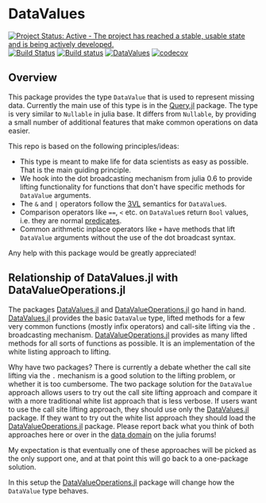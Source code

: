 # DataValues

[![Project Status: Active - The project has reached a stable, usable state and is being actively developed.](http://www.repostatus.org/badges/latest/active.svg)](http://www.repostatus.org/#active)
[![Build Status](https://travis-ci.org/davidanthoff/DataValues.jl.svg?branch=master)](https://travis-ci.org/davidanthoff/DataValues.jl)
[![Build status](https://ci.appveyor.com/api/projects/status/v56tyamg56dqy79t/branch/master?svg=true)](https://ci.appveyor.com/project/davidanthoff/DataValues-jl/branch/master)
[![DataValues](http://pkg.julialang.org/badges/DataValues_0.6.svg)](http://pkg.julialang.org/?pkg=DataValues)
[![codecov](https://codecov.io/gh/davidanthoff/DataValues.jl/branch/master/graph/badge.svg)](https://codecov.io/gh/davidanthoff/DataValues.jl)

## Overview

This package provides the type ``DataValue`` that is used to represent
missing data. Currently the main use of this type is in the
[Query.jl](https://github.com/davidanthoff/Query.jl) package. The type
is very similar to ``Nullable`` in julia base. It differs from ``Nullable``,
by providing a small number of  additional features that make common
operations on data easier.

This repo is based on the following principles/ideas:

- This type is meant to make life for data scientists as easy as possible.
That is the main guiding principle.
- We hook into the dot broadcasting mechanism from julia 0.6 to provide
lifting functionality for functions that don't have specific methods
for ``DataValue`` arguments.
- The ``&`` and ``|`` operators follow the [3VL](https://en.wikipedia.org/wiki/Three-valued_logic)
semantics for ``DataValue``s.
- Comparison operators like ``==``, ``<`` etc. on ``DataValue``s return
``Bool`` values, i.e. they are normal [predicates](https://en.wikipedia.org/wiki/Predicate_(mathematical_logic)).
- Common arithmetic inplace operators like ``+`` have methods that lift
``DataValue`` arguments without the use of the dot broadcast syntax.

Any help with this package would be greatly appreciated!

## Relationship of DataValues.jl with DataValueOperations.jl

The packages [DataValues.jl](https://github.com/davidanthoff/DataValues.jl)
and [DataValueOperations.jl](https://github.com/davidanthoff/DataValueOperations.jl)
go hand in hand. [DataValues.jl](https://github.com/davidanthoff/DataValues.jl)
provides the basic ``DataValue`` type, lifted methods for
a few very common functions (mostly infix operators) and call-site lifting
via the ``.`` broadcasting mechanism.
[DataValueOperations.jl](https://github.com/davidanthoff/DataValueOperations.jl)
provides as many lifted methods for all sorts of functions as possible.
It is an implementation of the white listing approach to lifting.

Why have two packages? There is currently a debate whether the call site
lifting via the ``.`` mechanism is a good solution to the lifting problem,
or whether it is too cumbersome. The two package solution for the
``DataValue`` approach allows users to try out the call site lifting approach
and compare it with a more traditional white list approach that is less
verbose. If users want to use the call site lifting approach, they should
use only the [DataValues.jl](https://github.com/davidanthoff/DataValues.jl)
package. If they want to try out the white list approach they should load
the [DataValueOperations.jl](https://github.com/davidanthoff/DataValueOperations.jl)
package. Please report back what you think of both approaches here or over
in the [data domain](https://discourse.julialang.org/c/domain/data) on the
julia forums!

My expectation is that eventually one of these approaches will be picked
as the only support one, and at that point this will go back to a one-package
solution.

In this setup the [DataValueOperations.jl](https://github.com/davidanthoff/DataValueOperations.jl)
package will change how the ``DataValue`` type behaves.
